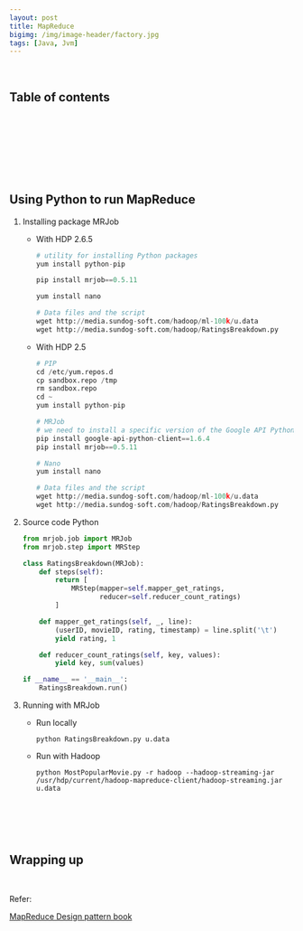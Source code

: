 ```yaml
---
layout: post
title: MapReduce
bigimg: /img/image-header/factory.jpg
tags: [Java, Jvm]
---
```




<br>

## Table of contents





<br>

## 






<br>

## 





<br>

## Using Python to run MapReduce
1. Installing package MRJob

    - With HDP 2.6.5

        ```python
        # utility for installing Python packages
        yum install python-pip

        pip install mrjob==0.5.11

        yum install nano

        # Data files and the script
        wget http://media.sundog-soft.com/hadoop/ml-100k/u.data
        wget http://media.sundog-soft.com/hadoop/RatingsBreakdown.py
        ```
    
    - With HDP 2.5

        ```python
        # PIP
        cd /etc/yum.repos.d
        cp sandbox.repo /tmp
        rm sandbox.repo
        cd ~
        yum install python-pip

        # MRJob
        # we need to install a specific version of the Google API Python client
        pip install google-api-python-client==1.6.4
        pip install mrjob==0.5.11

        # Nano
        yum install nano

        # Data files and the script
        wget http://media.sundog-soft.com/hadoop/ml-100k/u.data
        wget http://media.sundog-soft.com/hadoop/RatingsBreakdown.py
        ```

2. Source code Python

    ```python
    from mrjob.job import MRJob
    from mrjob.step import MRStep

    class RatingsBreakdown(MRJob):
        def steps(self):
            return [
                MRStep(mapper=self.mapper_get_ratings,
                       reducer=self.reducer_count_ratings)
            ]

        def mapper_get_ratings(self, _, line):
            (userID, movieID, rating, timestamp) = line.split('\t')
            yield rating, 1

        def reducer_count_ratings(self, key, values):
            yield key, sum(values)

    if __name__ == '__main__':
        RatingsBreakdown.run()

    ```

3. Running with MRJob

    - Run locally

        ```
        python RatingsBreakdown.py u.data
        ```

    - Run with Hadoop

        ```
        python MostPopularMovie.py -r hadoop --hadoop-streaming-jar /usr/hdp/current/hadoop-mapreduce-client/hadoop-streaming.jar u.data
        ```

<br>

## 






<br>

## Wrapping up






<br>

Refer:

[MapReduce Design pattern book]()


